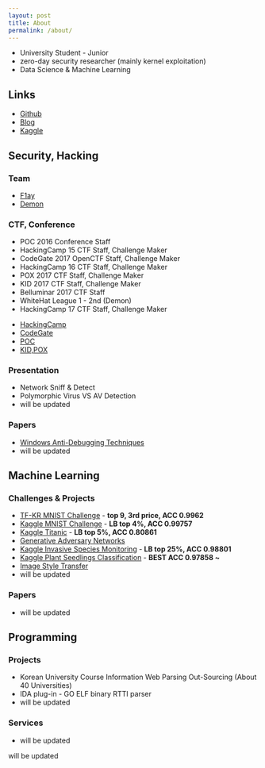 ```yaml
---
layout: post
title: About
permalink: /about/
---
```


* University Student - Junior
* zero-day security researcher (mainly kernel exploitation)
* Data Science & Machine Learning 

## Links
* [Github](https://github.com/kozistr)
* [Blog](http://zer0day.tistory.com)
* [Kaggle](https://www.kaggle.com/kozistr)

## Security, Hacking

### Team
* [F1ay](http://f1ay.com/)
* [Demon](http://demonteam.org/)

### CTF, Conference
* POC 2016 Conference Staff
* HackingCamp 15 CTF Staff, Challenge Maker
* CodeGate 2017 OpenCTF Staff, Challenge Maker
* HackingCamp 16 CTF Staff, Challenge Maker
* POX 2017 CTF Staff, Challenge Maker
* KID 2017 CTF Staff, Challenge Maker
* Belluminar 2017 CTF Staff
* WhiteHat League 1 - 2nd (Demon)
* HackingCamp 17 CTF Staff, Challenge Maker

- [HackingCamp](http://hackingcamp.org/)
- [CodeGate](https://www.codegate.org/)
- [POC](http://powerofcommunity.net/)
- [KID,POX](http://www.powerofxx.com/)

### Presentation
* Network Sniff & Detect
* Polymorphic Virus VS AV Detection
* will be updated

### Papers
* [Windows Anti-Debugging Techniques](https://github.com/kozistr/kozistr.github.io/_refs/Anti-Revering-Techniques[zer0day].pdf)
* will be updated

## Machine Learning

### Challenges & Projects
* [TF-KR MNIST Challenge](https://github.com/kozistr/MNIST-Competition) - **top 9, 3rd price, ACC 0.9962**
* [Kaggle MNIST Challenge](ttps://github.com/kozistr/MNIST-Competition) - **LB top 4%, ACC 0.99757**
* [Kaggle Titanic](https://www.kaggle.com/kozistr) - **LB top 5%, ACC 0.80861**
* [Generative Adversary Networks](https://github.com/kozistr/Awesome-GANs)
* [Kaggle Invasive Species Monitoring](https://www.kaggle.com/kozistr) - **LB top 25%, ACC 0.98801**
* [Kaggle Plant Seedlings Classification](https://www.kaggle.com/kozistr) - **BEST ACC 0.97858 ~**
* [Image Style Transfer](https://github.com/kozistr/style-transfer)
* will be updated

### Papers
* will be updated

## Programming

### Projects
* Korean University Course Information Web Parsing Out-Sourcing (About 40 Universities)
* IDA plug-in - GO ELF binary RTTI parser
* will be updated

### Services
* will be updated

will be updated
